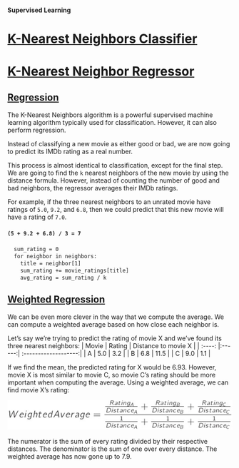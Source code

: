 ####  Supervised Learning

# [K-Nearest Neighbors Classifier](https://github.com/lendoo73/Challenge-Project-of-CodeCademy/tree/master/python/Learn_the_Basics_of_Machine_Learning/Classification_K_Nearest_Neighbors/K_Nearest_Neighbors)

# [K-Nearest Neighbor Regressor](https://www.codecademy.com/paths/machine-learning/tracks/introduction-to-supervised-learning-skill-path/modules/k-nearest-neighbors-skill-path/lessons/ml-knn-regression/exercises/regression)

## [Regression](https://www.codecademy.com/paths/machine-learning/tracks/introduction-to-supervised-learning-skill-path/modules/k-nearest-neighbors-skill-path/lessons/ml-knn-regression/exercises/regression)

The K-Nearest Neighbors algorithm is a powerful supervised machine learning algorithm typically used for classification. 
However, it can also perform regression.

Instead of classifying a new movie as either good or bad, we are now going to predict its IMDb rating as a real number.

This process is almost identical to classification, except for the final step. 
We are going to find the `k` nearest neighbors of the new movie by using the distance formula. 
However, instead of counting the number of good and bad neighbors, the regressor averages their IMDb ratings.

For example, if the three nearest neighbors to an unrated movie have ratings of `5.0`, `9.2`, and `6.8`, then we could predict that this new movie will have a rating of `7.0`.
#### `(5 + 9.2 + 6.8) / 3 = 7`
```
  sum_rating = 0
  for neighbor in neighbors:
    title = neighbor[1]
    sum_rating += movie_ratings[title]
    avg_rating = sum_rating / k
```

## [Weighted Regression](https://www.codecademy.com/paths/machine-learning/tracks/introduction-to-supervised-learning-skill-path/modules/k-nearest-neighbors-skill-path/lessons/ml-knn-regression/exercises/weighted-regression)

We can be even more clever in the way that we compute the average.
We can compute a weighted average based on how close each neighbor is.

Let’s say we’re trying to predict the rating of movie X and we’ve found its three nearest neighbors:
| Movie | Rating | Distance to movie X |
| :----:  |:------:| :-------------------:|
| A     | 5.0    | 3.2                 |
| B     | 6.8    | 11.5                |
| C     | 9.0    | 1.1                 |

If we find the mean, the predicted rating for X would be 6.93.
However, movie X is most similar to movie C, so movie C’s rating should be more important when computing the average.
Using a weighted average, we can find movie X’s rating:  

![weighted average](images/weighted_averages.jpg)  

The numerator is the sum of every rating divided by their respective distances.
The denominator is the sum of one over every distance.
The weighted average has now gone up to 7.9.
